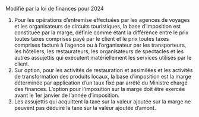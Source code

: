 Modifié  par  la  loi  de  finances  pour  2024
1)  Pour  les  opérations d’entremise  effectuées  par  les  agences  de  voyages  et  les  organisateurs  de  circuits touristiques, la base d’imposition est constituée par la marge, définie comme étant la différence entre le prix toutes taxes comprises payé par le client et le prix toutes taxes comprises facturé à l’agence ou à l’organisateur par les transporteurs, les hôteliers, les restaurateurs,  les  organisateurs  de  spectacles  et  les  autres  assujettis  qui  exécutent matériellement les services utilisés par le client.
2) Sur  option,  pour  les  activités  de  restauration  et  assimilées  et  les  activités  de
transformation des produits locaux, la base d’imposition est la marge déterminée par application  d’un  taux  fixé  par  arrêté  du  Ministre  chargé  des  finances.  L’option  pour l’imposition sur la marge doit être exercée avant le 1er janvier de l’année d’imposition.
3) Les assujettis qui acquittent la taxe sur la valeur ajoutée sur la marge ne peuvent
pas déduire la taxe sur la valeur ajoutée d’amont.